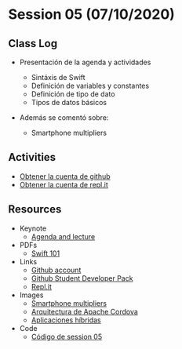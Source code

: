 # Session 05 (07/10/2020)

## Class Log
* Presentación de la agenda y actividades
    * Sintáxis de Swift
    * Definición de variables y constantes
    * Definición de tipo de dato
    * Tipos de datos básicos

* Además se comentó sobre:
    * Smartphone multipliers

## Activities
* [Obtener la cuenta de github](https://education.github.com/pack)
* [Obtener la cuenta de repl.it](https://repl.it)


## Resources
* Keynote
  * [Agenda and lecture](../resources/Session_05/keynotes/ComputoMovil-Session_5.pdf)
* PDFs
  * [Swift 101](../resources/Session_05/pdfs/Swift-101-Session-1.pdf)
* Links
  * [Github account](https://github.com)
  * [Github Student Developer Pack](https://education.github.com/pack)
  * [Repl.it](https://repl.it)
* Images
    * [Smartphone multipliers](../resources/Session_05/images/smartphone-multipliers.png)
    * [Arquitectura de Apache Cordova](../Session_04/../resources/Session_04/images/arquitectura-aplicacion-movil-apache-cordova.jpg)
    * [Aplicaciones híbridas](../resources/Session_04/images/nativo-hibrido-html5.png)
* Code
    * [Código de session 05](../resources/Session_05/code/session_05.swift)